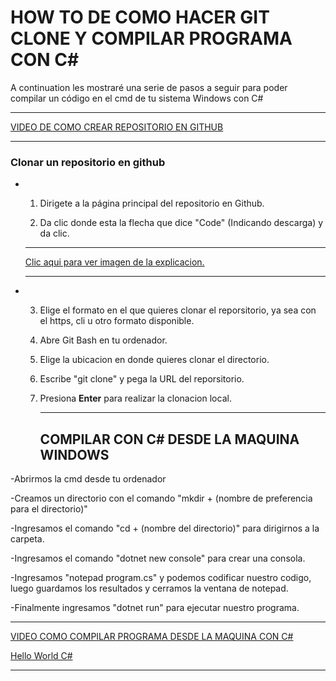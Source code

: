 # HOW TO DE COMO HACER GIT CLONE Y COMPILAR PROGRAMA CON C#

A continuation les mostraré una serie de pasos a seguir para poder compilar un código en el cmd de tu sistema Windows con C#

___

[VIDEO DE COMO CREAR REPOSITORIO EN GITHUB](https://youtu.be/q6FHmjSFwwU)
___

### Clonar un repositorio en github

* 1. Dirigete a la página principal del repositorio en Github.

  2.  Da clic donde esta la flecha que dice "Code" (Indicando descarga) y da clic.
  
  ___

     [Clic aqui para ver imagen de la explicacion.](https://i.ibb.co/W024BWH/code-button.png)
     ___
    

* 3. Elige el formato en el que quieres clonar el reporsitorio, ya sea con el https, cli u otro formato disponible.

  4. Abre Git Bash en tu ordenador.

  5. Elige la ubicacion en donde quieres clonar el directorio.

  6. Escribe "git clone" y pega la URL del reporsitorio.

  7. Presiona **Enter** para realizar la clonacion local.

     ___


     ## COMPILAR CON C# DESDE LA MAQUINA WINDOWS

-Abrirmos la cmd desde tu ordenador

-Creamos un directorio con el comando "mkdir + (nombre de preferencia para el directorio)"

-Ingresamos el comando "cd + (nombre del directorio)" para dirigirnos a la carpeta.

-Ingresamos el comando "dotnet new console" para crear una consola.

-Ingresamos "notepad program.cs" y podemos codificar nuestro codigo, luego guardamos los resultados y cerramos la ventana de notepad.

-Finalmente ingresamos "dotnet run" para ejecutar nuestro programa.
___

[VIDEO COMO COMPILAR PROGRAMA DESDE LA MAQUINA CON C#](https://www.youtube.com/watch?v=dsQOLsWqL6o)

 [Hello World C#](http://tpcg.io/jNduyZuu)
___


  

  

